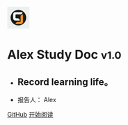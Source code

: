 ![logo](img/myLogo.png)

# Alex Study Doc <small>v1.0</small>

- ## Record learning life。

- 报告人： Alex

[GitHub](https://github.com/gong917727564/docsify)
[开始阅读](README.md)
